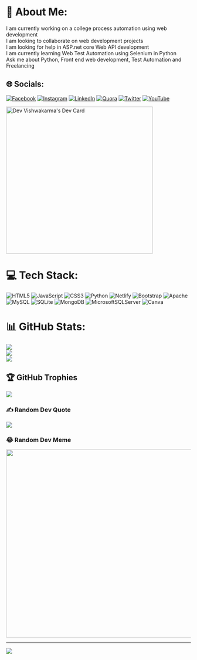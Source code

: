 # 💫 About Me:
I am currently working on a college process automation using web development<br>I am looking to collaborate on web development projects<br>I am looking for help in ASP.net core Web API development<br> I am currently learning Web Test Automation using Selenium in Python<br>Ask me about Python, Front end web development, Test Automation and Freelancing<br>


## 🌐 Socials:
[![Facebook](https://img.shields.io/badge/Facebook-%231877F2.svg?logo=Facebook&logoColor=white)](https://facebook.com/https://www.facebook.com/profile.php?id=100073669444550) [![Instagram](https://img.shields.io/badge/Instagram-%23E4405F.svg?logo=Instagram&logoColor=white)](https://instagram.com/_devvishwakarma) [![LinkedIn](https://img.shields.io/badge/LinkedIn-%230077B5.svg?logo=linkedin&logoColor=white)](https://linkedin.com/in/https://www.instagram.com/_devvishwakarma/?hl=en) [![Quora](https://img.shields.io/badge/Quora-%23B92B27.svg?logo=Quora&logoColor=white)](https://quora.com/profile/https://www.quora.com/profile/Dev-Vishwakarma-30) [![Twitter](https://img.shields.io/badge/Twitter-%231DA1F2.svg?logo=Twitter&logoColor=white)](https://twitter.com/@Devishwakarma) [![YouTube](https://img.shields.io/badge/YouTube-%23FF0000.svg?logo=YouTube&logoColor=white)](https://youtube.com/c/https://www.youtube.com/channel/UCp8tzUnW8v9BLh3wcRttm0A) 

<a href="https://app.daily.dev/devishworld"><img src="https://api.daily.dev/devcards/59fdee68480042f58ce294b6bf296b97.png?r=g3o" width="400" alt="Dev Vishwakarma's Dev Card"/></a>

# 💻 Tech Stack:
![HTML5](https://img.shields.io/badge/html5-%23E34F26.svg?style=for-the-badge&logo=html5&logoColor=white) ![JavaScript](https://img.shields.io/badge/javascript-%23323330.svg?style=for-the-badge&logo=javascript&logoColor=%23F7DF1E) ![CSS3](https://img.shields.io/badge/css3-%231572B6.svg?style=for-the-badge&logo=css3&logoColor=white) ![Python](https://img.shields.io/badge/python-3670A0?style=for-the-badge&logo=python&logoColor=ffdd54) ![Netlify](https://img.shields.io/badge/netlify-%23000000.svg?style=for-the-badge&logo=netlify&logoColor=#00C7B7) ![Bootstrap](https://img.shields.io/badge/bootstrap-%23563D7C.svg?style=for-the-badge&logo=bootstrap&logoColor=white) ![Apache](https://img.shields.io/badge/apache-%23D42029.svg?style=for-the-badge&logo=apache&logoColor=white) ![MySQL](https://img.shields.io/badge/mysql-%2300f.svg?style=for-the-badge&logo=mysql&logoColor=white) ![SQLite](https://img.shields.io/badge/sqlite-%2307405e.svg?style=for-the-badge&logo=sqlite&logoColor=white) ![MongoDB](https://img.shields.io/badge/MongoDB-%234ea94b.svg?style=for-the-badge&logo=mongodb&logoColor=white) ![MicrosoftSQLServer](https://img.shields.io/badge/Microsoft%20SQL%20Sever-CC2927?style=for-the-badge&logo=microsoft%20sql%20server&logoColor=white) ![Canva](https://img.shields.io/badge/Canva-%2300C4CC.svg?style=for-the-badge&logo=Canva&logoColor=white)
# 📊 GitHub Stats:
![](https://github-readme-stats.vercel.app/api?username=devishworld&theme=solarized-dark&hide_border=false&include_all_commits=false&count_private=false)<br/>
![](https://github-readme-streak-stats.herokuapp.com/?user=devishworld&theme=solarized-dark&hide_border=false)<br/>
![](https://github-readme-stats.vercel.app/api/top-langs/?username=devishworld&theme=solarized-dark&hide_border=false&include_all_commits=false&count_private=false&layout=compact)

## 🏆 GitHub Trophies
![](https://github-profile-trophy.vercel.app/?username=devishworld&theme=radical&no-frame=false&no-bg=false&margin-w=4)

### ✍️ Random Dev Quote
![](https://quotes-github-readme.vercel.app/api?type=horizontal&theme=dark)

### 😂 Random Dev Meme
<img src="https://random-memer.herokuapp.com/" width="512px"/>

---
[![](https://visitcount.itsvg.in/api?id=devishworld&icon=2&color=8)](https://visitcount.itsvg.in)
